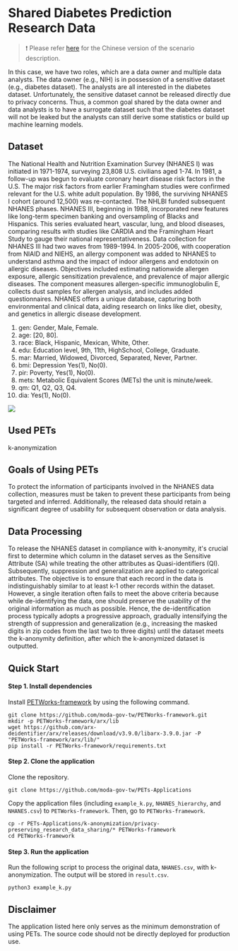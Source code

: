 # Shared Diabetes Prediction Research Data

> :exclamation: Please refer [here](https://hackmd.io/Wyxi11CrQpelLfnRdoCBtA) for the Chinese version of the scenario description.

In this case, we have two roles, which are a data owner and multiple data analysts. The data owner (e.g., NIH) is in possession of a sensitive dataset (e.g., diabetes dataset). The analysts are all interested in the diabetes dataset. Unfortunately, the sensitive dataset cannot be released directly due to privacy concerns. Thus, a common goal shared by the data owner and data analysts is to have a surrogate dataset such that the diabetes dataset will not be leaked but the analysts can still derive some statistics or build up machine learning models. 

## Dataset

The National Health and Nutrition Examination Survey (NHANES I) was initiated in 1971-1974, surveying 23,808 U.S. civilians aged 1-74. In 1981, a follow-up was begun to evaluate coronary heart disease risk factors in the U.S. The major risk factors from earlier Framingham studies were confirmed relevant for the U.S. white adult population. By 1986, the surviving NHANES I cohort (around 12,500) was re-contacted. The NHLBI funded subsequent NHANES phases. NHANES III, beginning in 1988, incorporated new features like long-term specimen banking and oversampling of Blacks and Hispanics. This series evaluated heart, vascular, lung, and blood diseases, comparing results with studies like CARDIA and the Framingham Heart Study to gauge their national representativeness. Data collection for NHANES III had two waves from 1989-1994. In 2005-2006, with cooperation from NIAID and NIEHS, an allergy component was added to NHANES to understand asthma and the impact of indoor allergens and endotoxin on allergic diseases. Objectives included estimating nationwide allergen exposure, allergic sensitization prevalence, and prevalence of major allergic diseases. The component measures allergen-specific immunoglobulin E, collects dust samples for allergen analysis, and includes added questionnaires. NHANES offers a unique database, capturing both environmental and clinical data, aiding research on links like diet, obesity, and genetics in allergic disease development.

1. gen: Gender, Male, Female.
2. age: [20, 80].
3. race: Black, Hispanic, Mexican, White, Other.
4. edu: Education level, 9th, 11th, HighSchool, College, Graduate.
5. mar: Married, Widowed, Divorced, Separated, Never, Partner.
6. bmi: Depression Yes(1), No(0).
7. pir: Poverty, Yes(1), No(0).
8. mets: Metabolic Equivalent Scores (METs) the unit is minute/week.
9. qm: Q1, Q2, Q3, Q4.
10. dia: Yes(1), No(0).

![](https://hackmd.io/_uploads/H1-hhkhbT.png)


## Used PETs

k-anonymization

## Goals of Using PETs

To protect the information of participants involved in the NHANES data collection, measures must be taken to prevent these participants from being targeted and inferred. Additionally, the released data should retain a significant degree of usability for subsequent observation or data analysis.

## Data Processing

To release the NHANES dataset in compliance with k-anonymity, it's crucial first to determine which column in the dataset serves as the Sensitive Attribute (SA) while treating the other attributes as Quasi-identifiers (QI). Subsequently, suppression and generalization are applied to categorical attributes. The objective is to ensure that each record in the data is indistinguishably similar to at least k-1 other records within the dataset. However, a single iteration often fails to meet the above criteria because while de-identifying the data, one should preserve the usability of the original information as much as possible. Hence, the de-identification process typically adopts a progressive approach, gradually intensifying the strength of suppression and generalization (e.g., increasing the masked digits in zip codes from the last two to three digits) until the dataset meets the k-anonymity definition, after which the k-anonymized dataset is outputted.

## Quick Start

#### Step 1. Install dependencies

Install [PETWorks-framework](https://github.com/moda-gov-tw/PETWorks-framework) by using the following command.

```
git clone https://github.com/moda-gov-tw/PETWorks-framework.git
mkdir -p PETWorks-framework/arx/lib
wget https://github.com/arx-deidentifier/arx/releases/download/v3.9.0/libarx-3.9.0.jar -P "PETWorks-framework/arx/lib/"
pip install -r PETWorks-framework/requirements.txt
```

#### Step 2. Clone the application

Clone the repository.
```
git clone https://github.com/moda-gov-tw/PETs-Applications
```

Copy the application files (including `example_k.py`, `NHANES_hierarchy`, and `NHANES.csv`) to `PETWorks-framework`. Then, go to `PETWorks-framework`.
```
cp -r PETs-Applications/k-anonymization/privacy-preserving_research_data_sharing/* PETWorks-framework
cd PETWorks-framework
```

#### Step 3. Run the application

Run the following script to process the original data, `NHANES.csv`, with k-anonymization. The output will be stored in `result.csv`.

```
python3 example_k.py
```

## Disclaimer
The application listed here only serves as the minimum demonstration of using PETs. The source code should not be directly deployed for production use.
